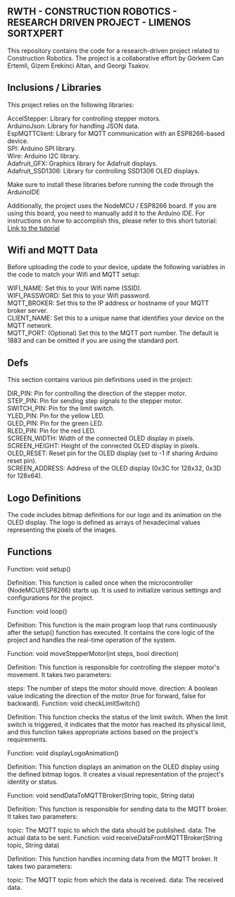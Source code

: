RWTH - CONSTRUCTION ROBOTICS - RESEARCH DRIVEN PROJECT - LIMENOS SORTXPERT
---------------------------------------------------------------------------------------------------------------------------------------


This repository contains the code for a research-driven project related to Construction Robotics. The project is a collaborative effort by Görkem Can Ertemli, Gizem Erekinci Altan, and Georgi Tsakov.


Inclusions / Libraries
---------------------------------------------------------------------------------------------------------------------------------------


This project relies on the following libraries:

AccelStepper: Library for controlling stepper motors. \
ArduinoJson: Library for handling JSON data.\
EspMQTTClient: Library for MQTT communication with an ESP8266-based device.\
SPI: Arduino SPI library.\
Wire: Arduino I2C library.\
Adafruit_GFX: Graphics library for Adafruit displays.\
Adafruit_SSD1306: Library for controlling SSD1306 OLED displays.

Make sure to install these libraries before running the code through the ArduinoIDE

Additionally, the project uses the NodeMCU / ESP8266 board. If you are using this board, you need to manually add it to the Arduino IDE. For instructions on how to accomplish this, please refer to this short tutorial: [Link to the tutorial](https://randomnerdtutorials.com/how-to-install-esp8266-board-arduino-ide/)


Wifi and MQTT Data
---------------------------------------------------------------------------------------------------------------------------------------


Before uploading the code to your device, update the following variables in the code to match your Wifi and MQTT setup:

WIFI_NAME: Set this to your Wifi name (SSID).\
WIFI_PASSWORD: Set this to your Wifi password.\
MQTT_BROKER: Set this to the IP address or hostname of your MQTT broker server.\
CLIENT_NAME: Set this to a unique name that identifies your device on the MQTT network.\
MQTT_PORT: (Optional) Set this to the MQTT port number. The default is 1883 and can be omitted if you are using the standard port.


Defs
---------------------------------------------------------------------------------------------------------------------------------------


This section contains various pin definitions used in the project:

DIR_PIN: Pin for controlling the direction of the stepper motor.\
STEP_PIN: Pin for sending step signals to the stepper motor.\
SWITCH_PIN: Pin for the limit switch.\
YLED_PIN: Pin for the yellow LED.\
GLED_PIN: Pin for the green LED.\
RLED_PIN: Pin for the red LED.\
SCREEN_WIDTH: Width of the connected OLED display in pixels.\
SCREEN_HEIGHT: Height of the connected OLED display in pixels.\
OLED_RESET: Reset pin for the OLED display (set to -1 if sharing Arduino reset pin).\
SCREEN_ADDRESS: Address of the OLED display (0x3C for 128x32, 0x3D for 128x64).

Logo Definitions
---------------------------------------------------------------------------------------------------------------------------------------


The code includes bitmap definitions for our logo and its animation on the OLED display. The logo is defined as arrays of hexadecimal values representing the pixels of the images.


Functions
---------------------------------------------------------------------------------------------------------------------------------------

Function: void setup()

Definition:
This function is called once when the microcontroller (NodeMCU/ESP8266) starts up. It is used to initialize various settings and configurations for the project.

Function: void loop()

Definition:
This function is the main program loop that runs continuously after the setup() function has executed. It contains the core logic of the project and handles the real-time operation of the system.

Function: void moveStepperMotor(int steps, bool direction)

Definition:
This function is responsible for controlling the stepper motor's movement. It takes two parameters:

steps: The number of steps the motor should move.
direction: A boolean value indicating the direction of the motor (true for forward, false for backward).
Function: void checkLimitSwitch()

Definition:
This function checks the status of the limit switch. When the limit switch is triggered, it indicates that the motor has reached its physical limit, and this function takes appropriate actions based on the project's requirements.

Function: void displayLogoAnimation()

Definition:
This function displays an animation on the OLED display using the defined bitmap logos. It creates a visual representation of the project's identity or status.

Function: void sendDataToMQTTBroker(String topic, String data)

Definition:
This function is responsible for sending data to the MQTT broker. It takes two parameters:

topic: The MQTT topic to which the data should be published.
data: The actual data to be sent.
Function: void receiveDataFromMQTTBroker(String topic, String data)

Definition:
This function handles incoming data from the MQTT broker. It takes two parameters:

topic: The MQTT topic from which the data is received.
data: The received data.
